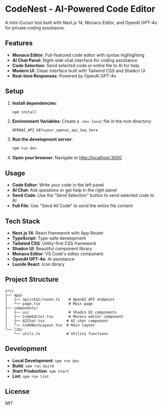 # CodeNest - AI-Powered Code Editor

A mini-Cursor tool built with Next.js 14, Monaco Editor, and OpenAI GPT-4o for private coding assistance.

## Features

- **Monaco Editor**: Full-featured code editor with syntax highlighting
- **AI Chat Panel**: Right-side chat interface for coding assistance
- **Code Selection**: Send selected code or entire file to AI for help
- **Modern UI**: Clean interface built with Tailwind CSS and Shadcn UI
- **Real-time Responses**: Powered by OpenAI GPT-4o

## Setup

1. **Install dependencies**:
   ```bash
   npm install
   ```

2. **Environment Variables**:
   Create a `.env.local` file in the root directory:
   ```
   OPENAI_API_KEY=your_openai_api_key_here
   ```

3. **Run the development server**:
   ```bash
   npm run dev
   ```

4. **Open your browser**:
   Navigate to [http://localhost:3000](http://localhost:3000)

## Usage

- **Code Editor**: Write your code in the left panel
- **AI Chat**: Ask questions or get help in the right panel
- **Send Code**: Use the "Send Selection" button to send selected code to AI
- **Full File**: Use "Send All Code" to send the entire file content

## Tech Stack

- **Next.js 14**: React framework with App Router
- **TypeScript**: Type-safe development
- **Tailwind CSS**: Utility-first CSS framework
- **Shadcn UI**: Beautiful component library
- **Monaco Editor**: VS Code's editor component
- **OpenAI GPT-4o**: AI assistance
- **Lucide React**: Icon library

## Project Structure

```
src/
├── app/
│   ├── api/chat/route.ts    # OpenAI API endpoint
│   └── page.tsx             # Main page
├── components/
│   ├── ui/                  # Shadcn UI components
│   ├── CodeEditor.tsx       # Monaco editor component
│   ├── AIChat.tsx          # AI chat component
│   └── CodeNestLayout.tsx  # Main layout
└── lib/
    └── utils.ts            # Utility functions
```

## Development

- **Local Development**: `npm run dev`
- **Build**: `npm run build`
- **Start Production**: `npm start`
- **Lint**: `npm run lint`

## License

MIT
